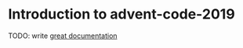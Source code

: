 # Introduction to advent-code-2019

TODO: write [great documentation](http://jacobian.org/writing/what-to-write/)
